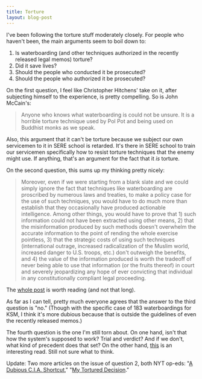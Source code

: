 ```yaml
---
title: Torture
layout: blog-post
---
```


I've been following the torture stuff moderately closely. For people who
haven't been, the main arguments seem to boil down to:

1.  Is waterboarding (and other techniques authorized in the recently
    released legal memos) torture?
2.  Did it save lives?
3.  Should the people who conducted it be prosecuted?
4.  Should the people who authorized it be prosecuted?

On the first question, I feel like Christopher Hitchens' take on it,
after subjecting himself to the experience, is pretty compelling. So is
John McCain's:

> Anyone who knows what waterboarding is could not be unsure. It is a
> horrible torture technique used by Pol Pot and being used on Buddhist
> monks as we speak.

Also, this argument that it can't be torture because we subject our own
servicemen to it in SERE school is retarded. It's there in SERE school
to train our servicemen specifically how to resist torture techniques
that the enemy might use. If anything, that's an argument for the fact
that it *is* torture.

On the second question, this sums up my thinking pretty nicely:

> Moreover, even if we were starting from a blank slate and we could
> simply ignore the fact that techniques like waterboarding are
> proscribed by numerous laws and treaties, to make a policy case for
> the use of such techniques, you would have to do much more than
> establish that they occasionally have produced actionable
> intelligence. Among other things, you would have to prove that 1) such
> information could not have been extracted using other means, 2) that
> the misinformation produced by such methods doesn't overwhelm the
> accurate information to the point of rending the whole exercise
> pointless, 3) that the strategic costs of using such techniques
> (international outrage, increased radicalization of the Muslim world,
> increased danger to U.S. troops, etc.) don't outweigh the benefits,
> and 4) the value of the information produced is worth the tradeoff of
> never being able to use that information (or the fruits thereof) in
> court and severely jeopardizing any hope of ever convicting that
> individual in any constitutionally compliant legal proceeding.

The [whole
post](http://www.anonymousliberal.com/2009/04/who-cares-whether-torture-is-effective.html)
is worth reading (and not that long).

As far as I can tell, pretty much everyone agrees that the answer to the
third question is "no." (Though with the specific case of 183
waterboardings for KSM, I think it's more dubious because that is
outside the guidelines of even the recently released memos.)

The fourth question is the one I'm still torn about. On one hand, isn't
that how the system's supposed to work? Trial and verdict? And if we
don't, what kind of precedent does that set? On the other hand,
[this](http://politics.theatlantic.com/2009/04/why_obama_doesnt_care_about_yoo.php)
is an interesting read. Still not sure what to think.

Update: Two more articles on the issue of question 2, both NYT op-eds:
"[A Dubious C.I.A.
Shortcut](http://www.nytimes.com/2009/04/24/opinion/24zelikow.html),"
"[My Tortured
Decision](http://www.nytimes.com/2009/04/23/opinion/23soufan.html)."
